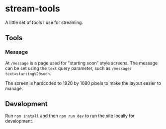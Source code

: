 # stream-tools

A little set of tools I use for streaming.

## Tools

### Message

At `/message` is a page used for "starting soon" style screens. The message can
be set using the `text` query parameter, such as
`/message?text=starting%20soon`.

The screen is hardcoded to 1920 by 1080 pixels to make the layout easier to
manage.

## Development

Run `npm install` and then `npm run dev` to run the site locally for
development.
